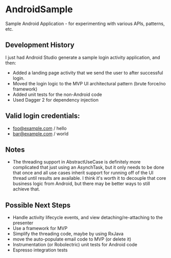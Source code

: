# AndroidSample
Sample Android Application - for experimenting with various APIs, patterns, etc.

## Development History
I just had Android Studio generate a sample login activity application, and then:

- Added a landing page activity that we send the user to after successful login.
- Moved the login logic to the MVP UI architectural pattern (brute force/no framework)
- Added unit tests for the non-Android code
- Used Dagger 2 for dependency injection

## Valid login credentials:
- foo@example.com / hello
- bar@example.com / world

## Notes
- The threading support in AbstractUseCase is definitely more complicated that just using an
  AsynchTask, but it only needs to be done that once and all use cases inherit support for
  running off of the UI thread until results are available. I think it's worth it to decouple that
  core business logic from Android, but there may be better ways to still achieve that.

## Possible Next Steps
- Handle activity lifecycle events, and view detaching/re-attaching to the presenter
- Use a framework for MVP
- Simplify the threading code, maybe by using RxJava 
- move the auto-populate email code to MVP (or delete it)
- Instrumentation (or Robolectric) unit tests for Android code
- Espresso integration tests
